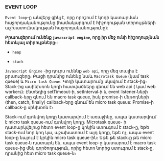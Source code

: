 ### EVENT LOOP

`Event loop`-ը անվերջ ցիկլ է, որը որոշում է կոդի կատարման հաջորդականությունը (համակարգում է հիշողության տիրույթների աշխատունակության հաջորդականությունը)։

**Բրաուզերում ունենք `javascript engine`, որը իր մեջ ունի հիշողությնան հետևյալ տիրույթները։**:

- `heap`

- `stack`

`Javascript Engine` -ից դուրս ուեննք `web api`, որը մեզ տալիս է բրաուզերը։ Բացի դրանից ունենք նաև `Macrotask Queue` (կամ task queue) և `Micro task Queue`:
Կոդի կատարումը սկսվում է stack-ից։ Stack-ից ասինխռոն կոդի հատվածները գնում են web api ( կամ web workers)։ Էնտեղից setTimeout-ի, setInterval֊ի և event listener֊ների callback-երը գնում են macro task queue, իսկ promise-ի մեթոդների (then, catch, finally) callback-երը գնում են micro task queue: Promise-ի callback-ը սինխռոն է։

Stack-ում գտնվող կոդը կատարվում է առաջինը, ապա կատարվում է micro task queue-ում գտնվող կոդը։ Microtask queue- ի դատարկվելուց հետո event loop-ը կրկին ստուգում է stack-ը, եթե stack-ում նոր կոդ կա, աշախատում է այդ կոդը, եթե ոչ, ապա event loop-ը նայում է կրկին micro task queue-ին։ Եթե թե stack֊ը թե micro task queue֊ն դատարկ են, ապա event loop-ը կատարում է macro task queue-ից մեկ գործողություն, որից հետո նորից ստուգում է stack֊ը, դրանից հետ micro task queue-ն։

